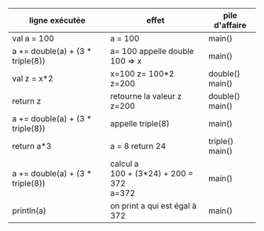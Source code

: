 | ligne exécutée           | effet                                                      | pile d'affaire |
|--------------------------|------------------------------------------------------------|----------------|
| val a = 100                    | a = 100                                                   | main()|
| a += double(a) + (3 * triple(8))                  | a= 100 appelle double 100 => x                                         |main()|
| val z = x*2            | x=100  z= 100*2 z=200                                   |      double() <br /> main()|
| return z            | retourne la valeur z z=200                                       | double() <br /> main()|
| a += double(a) + (3 * triple(8))            |  appelle triple(8)                                      |main()|
| return a*3            | a = 8     return 24                                  |triple() <br /> main()|
|    a += double(a) + (3 * triple(8))    | calcul a <br /> 100 + (3*24) + 200 = 372  <br /> a=372                                    |main()|
| println(a)           | on print a qui est égal à 372                                     |main()|
